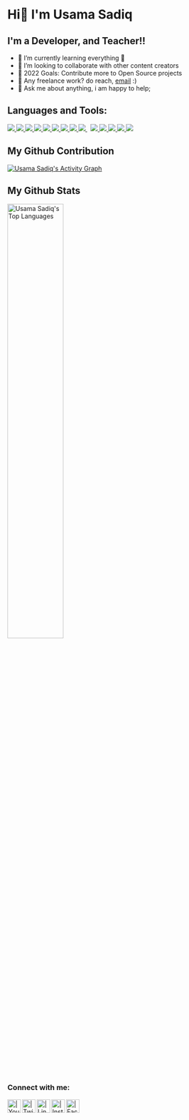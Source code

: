 # Hi👋 I'm Usama Sadiq 


## I'm a Developer, and Teacher!!

- 🌱 I’m currently learning everything 🤣
- 👯 I’m looking to collaborate with other content creators
- 🥅 2022 Goals: Contribute more to Open Source projects
- 💼 Any freelance work? do reach, [email](mailto:usamasadiq163@gmail.com) :)
- 💬 Ask me about anything, i am happy to help;

## Languages and Tools:

<p align="left"> 
    <a href="https://www.w3.org/html/" target="_blank"> <img src="https://img.icons8.com/color/48/000000/html-5.png"/> </a> 
    <a href="https://www.w3schools.com/css/" target="_blank"> <img src="https://img.icons8.com/color/48/000000/css3.png"/> </a> 
    <a href="https://getbootstrap.com" target="_blank"> <img src="https://img.icons8.com/color/48/000000/bootstrap.png"/> </a> 
    <a href="https://developer.mozilla.org/en-US/docs/Web/JavaScript" target="_blank"> <img src="https://img.icons8.com/color/48/000000/javascript.png"/> </a>
    <a href="https://www.python.org" target="_blank"> <img src="https://img.icons8.com/color/48/000000/python.png"/> </a> 
    <a href="https://www.cplusplus.com/" target="_blank"> <img src="https://img.icons8.com/color/48/000000/c-plus-plus-logo.png"/> </a> 
    <a href="https://flutter.dev/" target="_blank"> <img src="https://img.icons8.com/color/48/000000/flutter.png"/> </a> 
    <a href="https://firebase.google.com/" target="_blank"> <img src="https://img.icons8.com/color/48/000000/firebase.png"/> </a> 
    <a style="padding-right:8px;" href="https://www.mysql.com/" target="_blank"> <img src="https://img.icons8.com/fluent/50/000000/mysql-logo.png"/> </a>
    <a href="https://git-scm.com/" target="_blank"> <img src="https://img.icons8.com/color/48/000000/git.png"/> </a> 
    <a href="https://visualstudio.microsoft.com/" target="_blank"> <img src="https://img.icons8.com/fluency/48/000000/visual-studio.png"/> </a> 
    <a href="https://code.visualstudio.com/" target="_blank"> <img src="https://img.icons8.com/fluency/48/000000/visual-studio-code-2019.png"/> </a> 
    <a href="https://developer.android.com/studio" target="_blank"> <img src="https://img.icons8.com/color/48/000000/android-studio--v3.png"/> </a> 
    <a href="https://www.mathworks.com/" target="_blank"> <img src="https://img.icons8.com/fluency/48/000000/matlab.png"/> </a> 
    </p>

## My Github Contribution

<a href="https://github.com/chusamadasdiq/github-readme-activity-graph"><img alt="Usama Sadiq's Activity Graph" src="https://activity-graph.herokuapp.com/graph?username=chusamasadiq&bg_color=0D1117&color=5BCDEC&line=5BCDEC&point=FFFFFF&hide_border=true" /></a>


## My Github Stats

<a href="https://github.com/chusamasadiq/github-readme-stats">
<a href="https://github.com/chusamasadiq/github-readme-stats"><img  width=50% alt="Usama Sadiq's Top Languages" src="https://github-readme-stats.vercel.app/api/top-langs/?username=chusamasadiq&langs_count=8&count_private=true&layout=compact&theme=react&hide_border=true&bg_color=0D1117"  /></a>


### Connect with me:

[<img align="left" alt=" | YouTube" width="30px" src="https://img.icons8.com/color/48/000000/youtube-play.png"/>][youtube]
[<img align="left" alt=" | Twitter" width="30px" src="https://img.icons8.com/fluent/48/000000/twitter.png" />][twitter]
[<img align="left" alt="| LinkedIn" width="30px" src="https://img.icons8.com/fluent/48/000000/linkedin.png" />][linkedin]
[<img align="left" alt=" | Instagram" width="30px" src="https://img.icons8.com/fluent/48/000000/instagram-new.png" />][instagram]
[<img align="left" alt=" | Facebook" width="30px" src="https://img.icons8.com/fluent/48/000000/facebook-new.png" />][facebook]


[twitter]:   https://twitter.com/MianUsamaSadiq
[youtube]:   https://www.youtube.com/channel/UCQTcyzcyVgruoTWul6QEUyA
[instagram]: https://www.instagram.com/ch.usamasadiq/
[linkedin]:  https://www.linkedin.com/in/chusamasadiq/
[facebook]:  https://www.facebook.com/mianusamasadiq

